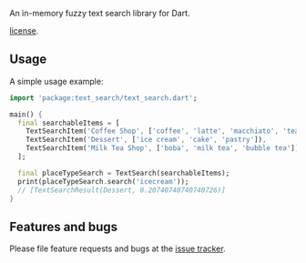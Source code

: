 An in-memory fuzzy text search library for Dart.

[license](https://github.com/dart-lang/stagehand/blob/master/LICENSE).

## Usage

A simple usage example:

```dart
import 'package:text_search/text_search.dart';

main() {
  final searchableItems = [
    TextSearchItem('Coffee Shop', ['coffee', 'latte', 'macchiato', 'tea']),
    TextSearchItem('Dessert', ['ice cream', 'cake', 'pastry']),
    TextSearchItem('Milk Tea Shop', ['boba', 'milk tea', 'bubble tea']),
  ];

  final placeTypeSearch = TextSearch(searchableItems);
  print(placeTypeSearch.search('icecream'));
  // [TextSearchResult(Dessert, 0.20740740740740726)]
}
```

## Features and bugs

Please file feature requests and bugs at the [issue tracker][tracker].

[tracker]: https://github.com/FlutterFlow/text_search/issues
